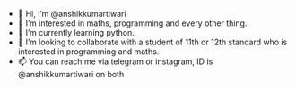 - 👋 Hi, I’m @anshikkumartiwari
- 👀 I’m interested in maths, programming and every other thing.
- 🌱 I’m currently learning python.
- 💞️ I’m looking to collaborate with a student of 11th or 12th standard who is interested in programming and maths.
- 📫 You can reach me via telegram or instagram, ID is @anshikkumartiwari on both

<!---
anshikkumartiwari/anshikkumartiwari is a ✨ special ✨ repository because its `README.md` (this file) appears on your GitHub profile.
You can click the Preview link to take a look at your changes.
--->
